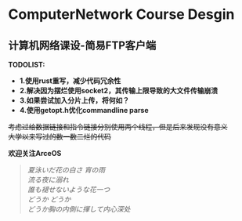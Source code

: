
# ComputerNetwork Course Desgin
## 计算机网络课设-简易FTP客户端
**TODOLIST:**<vr>
- **1.使用rust重写，减少代码冗余性**<br>
- **2.解决因为摆烂使用socket2，其传输上限导致的大文件传输崩溃**<br>
- **3.如果尝试加入分片上传，将何如？**<br>
- **4.使用getopt.h优化commandline parse**<br>

~~考虑过给数据链接和指令链接分别使用两个线程，但是后来发现没有意义~~<br>
~~大学以来写过的数一数二烂的代码~~<br>

**欢迎关注ArceOS**

>*夏泳いだ花の白さ 宵の雨*<br>
>*流る夜に溺れ*<br>
>*誰も褪せないような花一つ*<br>
>*どうか どうか*<br>
>*どうか胸の内側に揮して内心深处*<br>